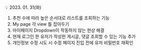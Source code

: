 <aside>
💡 2023. 01. 31(화)

</aside>

1. 추천 수에 따라 높은 순서대로 리스트를 조회하는 기능
2. My page 각 view 틀 잡아두기
3. 마이페이지 Dropdown이 작동하지 않는 현상 해결
4. 현재 로그인 한 유저가 작성한 게시글, 댓글 조회할 수 있는 기능 추가
5. 개인정보 수정 시도 시 수정 페이지 진입 전에 유저 비밀번호 재확인